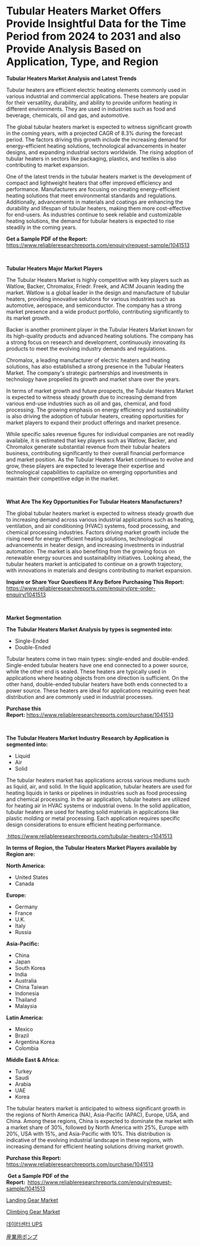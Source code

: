 <p><h1>Tubular Heaters Market Offers Provide Insightful Data for the Time Period from 2024 to 2031 and also Provide Analysis Based on Application, Type, and Region</h1></p><p><strong>Tubular Heaters Market Analysis and Latest Trends</strong></p>
<p><p>Tubular heaters are efficient electric heating elements commonly used in various industrial and commercial applications. These heaters are popular for their versatility, durability, and ability to provide uniform heating in different environments. They are used in industries such as food and beverage, chemicals, oil and gas, and automotive.</p><p>The global tubular heaters market is expected to witness significant growth in the coming years, with a projected CAGR of 8.3% during the forecast period. The factors driving this growth include the increasing demand for energy-efficient heating solutions, technological advancements in heater designs, and expanding industrial sectors worldwide. The rising adoption of tubular heaters in sectors like packaging, plastics, and textiles is also contributing to market expansion.</p><p>One of the latest trends in the tubular heaters market is the development of compact and lightweight heaters that offer improved efficiency and performance. Manufacturers are focusing on creating energy-efficient heating solutions that meet environmental standards and regulations. Additionally, advancements in materials and coatings are enhancing the durability and lifespan of tubular heaters, making them more cost-effective for end-users. As industries continue to seek reliable and customizable heating solutions, the demand for tubular heaters is expected to rise steadily in the coming years.</p></p>
<p><strong>Get a Sample PDF of the Report:&nbsp;</strong> <a href="https://www.reliableresearchreports.com/enquiry/request-sample/1041513">https://www.reliableresearchreports.com/enquiry/request-sample/1041513</a></p>
<p>&nbsp;</p>
<p><strong>Tubular Heaters Major Market Players</strong></p>
<p><p>The Tubular Heaters Market is highly competitive with key players such as Watlow, Backer, Chromalox, Friedr. Freek, and ACIM Jouanin leading the market. Watlow is a global leader in the design and manufacture of tubular heaters, providing innovative solutions for various industries such as automotive, aerospace, and semiconductor. The company has a strong market presence and a wide product portfolio, contributing significantly to its market growth.</p><p>Backer is another prominent player in the Tubular Heaters Market known for its high-quality products and advanced heating solutions. The company has a strong focus on research and development, continuously innovating its products to meet the evolving industry demands and regulations.</p><p>Chromalox, a leading manufacturer of electric heaters and heating solutions, has also established a strong presence in the Tubular Heaters Market. The company's strategic partnerships and investments in technology have propelled its growth and market share over the years.</p><p>In terms of market growth and future prospects, the Tubular Heaters Market is expected to witness steady growth due to increasing demand from various end-use industries such as oil and gas, chemical, and food processing. The growing emphasis on energy efficiency and sustainability is also driving the adoption of tubular heaters, creating opportunities for market players to expand their product offerings and market presence.</p><p>While specific sales revenue figures for individual companies are not readily available, it is estimated that key players such as Watlow, Backer, and Chromalox generate substantial revenue from their tubular heaters business, contributing significantly to their overall financial performance and market position. As the Tubular Heaters Market continues to evolve and grow, these players are expected to leverage their expertise and technological capabilities to capitalize on emerging opportunities and maintain their competitive edge in the market.</p></p>
<p>&nbsp;</p>
<p><strong>What Are The Key Opportunities For Tubular Heaters Manufacturers?</strong></p>
<p><p>The global tubular heaters market is expected to witness steady growth due to increasing demand across various industrial applications such as heating, ventilation, and air conditioning (HVAC) systems, food processing, and chemical processing industries. Factors driving market growth include the rising need for energy-efficient heating solutions, technological advancements in heater design, and increasing investments in industrial automation. The market is also benefiting from the growing focus on renewable energy sources and sustainability initiatives. Looking ahead, the tubular heaters market is anticipated to continue on a growth trajectory, with innovations in materials and designs contributing to market expansion.</p></p>
<p><strong>Inquire or Share Your Questions If Any Before Purchasing This Report:</strong> <a href="https://www.reliableresearchreports.com/enquiry/pre-order-enquiry/1041513">https://www.reliableresearchreports.com/enquiry/pre-order-enquiry/1041513</a></p>
<p>&nbsp;</p>
<p><strong>Market Segmentation</strong></p>
<p><strong>The Tubular Heaters Market Analysis by types is segmented into:</strong></p>
<p><ul><li>Single-Ended</li><li>Double-Ended</li></ul></p>
<p><p>Tubular heaters come in two main types: single-ended and double-ended. Single-ended tubular heaters have one end connected to a power source, while the other end is sealed. These heaters are typically used in applications where heating objects from one direction is sufficient. On the other hand, double-ended tubular heaters have both ends connected to a power source. These heaters are ideal for applications requiring even heat distribution and are commonly used in industrial processes.</p></p>
<p><strong>Purchase this Report:&nbsp;</strong><a href="https://www.reliableresearchreports.com/purchase/1041513">https://www.reliableresearchreports.com/purchase/1041513</a></p>
<p>&nbsp;</p>
<p><strong>The Tubular Heaters Market Industry Research by Application is segmented into:</strong></p>
<p><ul><li>Liquid</li><li>Air</li><li>Solid</li></ul></p>
<p><p>The tubular heaters market has applications across various mediums such as liquid, air, and solid. In the liquid application, tubular heaters are used for heating liquids in tanks or pipelines in industries such as food processing and chemical processing. In the air application, tubular heaters are utilized for heating air in HVAC systems or industrial ovens. In the solid application, tubular heaters are used for heating solid materials in applications like plastic molding or metal processing. Each application requires specific design considerations to ensure efficient heating performance.</p></p>
<p><a href="https://www.reliableresearchreports.com/tubular-heaters-r1041513">&nbsp;https://www.reliableresearchreports.com/tubular-heaters-r1041513</a></p>
<p><strong>In terms of Region, the Tubular Heaters Market Players available by Region are:</strong></p>
<p>
    <p> <strong> North America: </strong>
        <ul>
            <li>United States</li>
            <li>Canada</li>
        </ul>
        </p> 
    <p> <strong> Europe: </strong>
        <ul>
            <li>Germany</li>
            <li>France</li>
            <li>U.K.</li>
            <li>Italy</li>
            <li>Russia</li>
        </ul>
        </p> 
    <p> <strong> Asia-Pacific: </strong>
        <ul>
            <li>China</li>
            <li>Japan</li>
            <li>South Korea</li>
            <li>India</li>
            <li>Australia</li>
            <li>China Taiwan</li>
            <li>Indonesia</li>
            <li>Thailand</li>
            <li>Malaysia</li>
        </ul>
        </p> 
    <p> <strong> Latin America: </strong>
        <ul>
            <li>Mexico</li>
            <li>Brazil</li>
            <li>Argentina Korea</li>
            <li>Colombia</li>
        </ul>
        </p> 
    <p> <strong> Middle East & Africa: </strong>
        <ul>
            <li>Turkey</li>
            <li>Saudi</li>
            <li>Arabia</li>
            <li>UAE</li>
            <li>Korea</li>
        </ul>
    </p>
    </p>
<p><p>The tubular heaters market is anticipated to witness significant growth in the regions of North America (NA), Asia-Pacific (APAC), Europe, USA, and China. Among these regions, China is expected to dominate the market with a market share of 30%, followed by North America with 25%, Europe with 20%, USA with 15%, and Asia-Pacific with 10%. This distribution is indicative of the evolving industrial landscape in these regions, with increasing demand for efficient heating solutions driving market growth.</p></p>
<p><strong>Purchase this Report: </strong><a href="https://www.reliableresearchreports.com/purchase/1041513">https://www.reliableresearchreports.com/purchase/1041513</a></p>
<p>&nbsp;<strong>Get a Sample PDF of the Report:&nbsp;&nbsp;</strong><a href="https://www.reliableresearchreports.com/enquiry/request-sample/1041513">https://www.reliableresearchreports.com/enquiry/request-sample/1041513</a></p>
<p><strong></strong></p>
<p><p><a href="https://github.com/dx0328/Market-Research-Report-List-2/blob/main/landing-gear-market.md">Landing Gear Market</a></p><p><a href="https://github.com/Glendatilghmankmgz0rbhwpy/Market-Research-Report-List-2/blob/main/climbing-gear-market.md">Climbing Gear Market</a></p><p><a href="https://github.com/fernandotryO5lson96765/Market-Research-Report-List-1/blob/main/341101124557.md">데이터센터 UPS</a></p><p><a href="https://github.com/cbigkbh02719/Market-Research-Report-List-1/blob/main/556200526468.md">産業用ポンプ</a></p></p>